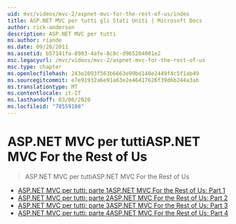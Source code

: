 ```yaml
---
uid: mvc/videos/mvc-2/aspnet-mvc-for-the-rest-of-us/index
title: ASP.NET MVC per tutti gli Stati Uniti | Microsoft Docs
author: rick-anderson
description: ASP.NET MVC per tutti
ms.author: riande
ms.date: 09/28/2011
ms.assetid: b57141fa-8903-4afe-8c8c-d965204001e2
msc.legacyurl: /mvc/videos/mvc-2/aspnet-mvc-for-the-rest-of-us
msc.type: chapter
ms.openlocfilehash: 243e2093f563b6663e99bd140e2449f4c5f1ab49
ms.sourcegitcommit: e7e91932a6e91a63e2e46417626f39d6b244a3ab
ms.translationtype: MT
ms.contentlocale: it-IT
ms.lasthandoff: 03/06/2020
ms.locfileid: "78559108"
---
```

# <a name="aspnet-mvc-for-the-rest-of-us"></a><span data-ttu-id="14c54-103">ASP.NET MVC per tutti</span><span class="sxs-lookup"><span data-stu-id="14c54-103">ASP.NET MVC For the Rest of Us</span></span>

> <span data-ttu-id="14c54-104">ASP.NET MVC per tutti</span><span class="sxs-lookup"><span data-stu-id="14c54-104">ASP.NET MVC For the Rest of Us</span></span>

- [<span data-ttu-id="14c54-105">ASP.NET MVC per tutti: parte 1</span><span class="sxs-lookup"><span data-stu-id="14c54-105">ASP.NET MVC For the Rest of Us: Part 1</span></span>](aspnet-mvc-for-the-rest-of-us-part-1.md)
- [<span data-ttu-id="14c54-106">ASP.NET MVC per tutti: parte 2</span><span class="sxs-lookup"><span data-stu-id="14c54-106">ASP.NET MVC For the Rest of Us: Part 2</span></span>](aspnet-mvc-for-the-rest-of-us-part-2.md)
- [<span data-ttu-id="14c54-107">ASP.NET MVC per tutti: parte 3</span><span class="sxs-lookup"><span data-stu-id="14c54-107">ASP.NET MVC For the Rest of Us: Part 3</span></span>](aspnet-mvc-for-the-rest-of-us-part-3.md)
- [<span data-ttu-id="14c54-108">ASP.NET MVC per tutti: parte 4</span><span class="sxs-lookup"><span data-stu-id="14c54-108">ASP.NET MVC For the Rest of Us: Part 4</span></span>](aspnet-mvc-for-the-rest-of-us-part-4.md)
